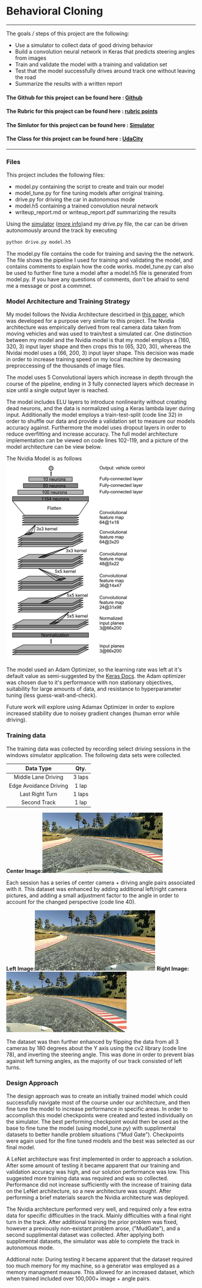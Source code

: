 # **Behavioral Cloning** 

---

The goals / steps of this project are the following:
* Use a simulator to collect data of good driving behavior
* Build a convolution neural network in Keras that predicts steering angles from images
* Train and validate the model with a training and validation set
* Test that the model successfully drives around track one without leaving the road
* Summarize the results with a written report


#### The Github for this project can be found here : [Github](https://github.com/udacity/CarND-Behavioral-Cloning-P3)
#### The Rubric for this project can be found here : [rubric points](https://review.udacity.com/#!/rubrics/432/view)
#### The Simlutor for this project can be found here : [Simulator](https://github.com/udacity/self-driving-car-sim)
#### The Class for this project can be found here : [UdaCity](https://www.udacity.com/course/self-driving-car-engineer-nanodegree--nd013)


---
### Files

This project includes the following files:
* model.py containing the script to create and train our model
* model_tune.py for fine tuning models after orriginal training.
* drive.py for driving the car in autonomous mode
* model.h5 containing a trained convolution neural network 
* writeup_report.md or writeup_report.pdf summarizing the results


Using the [simulator](https://github.com/udacity/self-driving-car-sim)  ([more info](http://sdtimes.com/sd-times-github-project-week-udacity-self-driving-car-simulator/))and my drive.py file, the car can be driven autonomously around the track by executing 
```sh
python drive.py model.h5
```

The model.py file contains the code for training and saving the the network. The file shows the pipeline I used for training and validating the model, and contains comments to explain how the code works. model_tune.py can also be used to further fine tune a model after a model.h5 file is generated from model.py. If you have any questions of comments, don't be afraid to send me a message or post a commnet.

### Model Architecture and Training Strategy

My model follows the Nvidia Architecture descirbed in [this paper](http://images.nvidia.com/content/tegra/automotive/images/2016/solutions/pdf/end-to-end-dl-using-px.pdf), which was developed for a purpose very similar to this project. The Nvidia architecture was empirically derived from real camera data taken from moving vehicles and was used to train/test a simulated car. One distinction between my model and the Nvidia model is that my model employs a (160, 320, 3) input layer shape and then crops this to (65, 320, 30), whereas the Nvidai model uses a (66, 200, 3) input layer shape. This decision was made in order to increase training speed on my local machine by decreasing preproccessing of the thousands of image files.

The model uses 5 Convolutional layers which increase in depth through the course of the pipeline, ending in 3 fully connected layers which decrease in size until a single output layer is reached.

The model includes ELU layers to introduce nonlinearity without creating dead neurons, and the data is normalized using a Keras lambda layer during input. Additionally the model employs a train-test-split  (code line 32) in order to shuffle our data and provide a validation set to measure our models accuracy against. Furthermore the model uses dropout layers in order to reduce overfitting and increase accuracy. The full model architecture implementation can be viewed on code lines 102-119, and a picture of the model architecture can be view below.

The Nvidia Model is as follows 
![Nvidia Picture](./Pictures/Nvidia_Arch_pic.PNG)


The model used an Adam Optimizer, so the learning rate was left at it's default value as semi-suggested by the [Keras Docs](https://keras.io/optimizers/#adam). the Adam optimizer was chosen due to it's performance with non stationary objectives, suitability for large amounts of data, and resistance to hyperparameter tuning (less guess-wait-and-check).

Future work will explore using Adamax Optimizer in order to explore increased stability due to noisey gradient changes (human error while driving).


### Training data

The training data was collected by recording select driving sessions in the windows simulator application. The following data sets  were collected.

|Data Type |Qty.|
| :---: | :---: |
| Middle Lane Driving | 3 laps  |
| Edge Avoidance Driving | 1 lap  |
| Last Right Turn  | 1 laps  |
| Second Track | 1 lap  |

**Center Image:**![Image From Data Set](./Pictures/center_2017_05_07_16_48_00_036.jpg)


Each session has a series of center camera + driving angle pairs associated with it. This dataset was enhanced by adding additional left/right camera pictures, and adding a small adjustment factor to the angle in order to account for the changed perspective (code line 40).

**Left Image:**![Left Image From Data Set](./Pictures/left_2017_05_07_16_48_00_036.jpg)
**Right Image:**![Right Image From Data Set](./Pictures/right_2017_05_07_16_48_00_036.jpg)

The dataset was then further enhanced by flipping the data from all 3 cameras by 180 degrees about the Y axis using the cv2 library (code line 78), and inverting the steering angle. This was done in order to prevent bias against left turning angles, as the majority of our track consisted of left turns.


### Design Approach

The design approach was to create an initially trained model which could successfully navigate most of the course under our architecture, and then fine tune the model to increase performance in specific areas. In order to accomplish this model checkpoints were created and tested individually on the simulator. The best performing checkpoint would then be used as the base to fine tune the model (using model_tune.py) with supplimental datasets to better handle problem situations ("Mud Gate"). Checkpoints were again used for the fine tuned models and the best was selected as our final model.

A LeNet architecture was first implemented in order to approach a solution. After some amount of testing it became apparent that our training and validation accuracy was high, and our solution performance was low. This suggested more training data was required and was so collected. Performance did not increase sufficiently with the increase of training data on the LeNet architecture, so a new architecture was sought. After performing a brief materials search the Nvidia architecture was deployed. 

The Nvidia architecture performed very well, and required only a few extra data for specific difficulties in the track. Mainly difficulties with a final right turn in the track. After additional training the prior problem was fixed, however a previously non-existant problem arose, ("MudGate"), and a second supplimental dataset was collected. After applying both supplimental datasets, the simulator was able to complete the track in autonomous mode.

Addtional note: During testing it became apparent that the dataset required too much memory for my machine, so a generator was employed as a memory managment measure. This allowed for an increased dataset, which when trained included over 100,000+ image + angle pairs.
